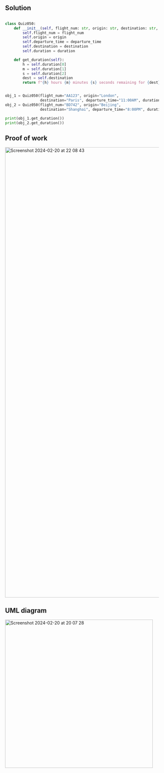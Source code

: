 ## Solution

```.py

class Quiz050:
    def __init__(self, flight_num: str, origin: str, destination: str, departure_time: str, duration: list):
        self.flight_num = flight_num
        self.origin = origin
        self.departure_time = departure_time
        self.destination = destination
        self.duration = duration

    def get_duration(self):
        h = self.duration[0]
        m = self.duration[1]
        s = self.duration[2]
        dest = self.destination
        return f"{h} hours {m} minutes {s} seconds remaining for {dest}"


obj_1 = Quiz050(flight_num="AA123", origin="London",
                destination="Paris", departure_time="11:00AM", duration=[2, 40, 20])
obj_2 = Quiz050(flight_num="BD742", origin="Beijing",
                destination="Shanghai", departure_time="8:00PM", duration=[4, 10, 6])

print(obj_1.get_duration())
print(obj_2.get_duration())

```
## Proof of work

<img width="1470" alt="Screenshot 2024-02-20 at 22 08 43" src="https://github.com/yuxuantaoisak/unit_3/assets/144768397/48a3db48-8c01-4bc9-b2d0-1b9e8d71372e">

## UML diagram

<img width="484" alt="Screenshot 2024-02-20 at 20 07 28" src="https://github.com/yuxuantaoisak/unit_3/assets/144768397/e02bcbe2-65a7-420c-b0ea-bc04b3057574">
